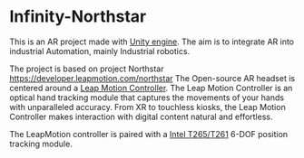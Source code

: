 # Infinity-Northstar
This is an AR project made with [Unity engine](https://unity.com/). The aim is to integrate AR into industrial Automation, mainly Industrial robotics.

The project is based on project Northstar https://developer.leapmotion.com/northstar
The Open-source AR headset is centered around a [Leap Motion Controller](https://cms.ultraleap.com/app/uploads/2020/02/HERO-UltraLeap_Product05342_edit.jpg). The Leap Motion Controller is an optical hand tracking module that captures the movements of your hands with unparalleled accuracy. From XR to touchless kiosks, the Leap Motion Controller makes interaction with digital content natural and effortless.

The LeapMotion controller is paired with a [Intel T265/T261](https://www.intelrealsense.com/tracking-camera-t265/) 6-DOF position tracking module.
